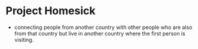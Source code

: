 # Project Homesick
* connecting people from another country with other people who are also from that country but live in another country where the first person is visiting.
